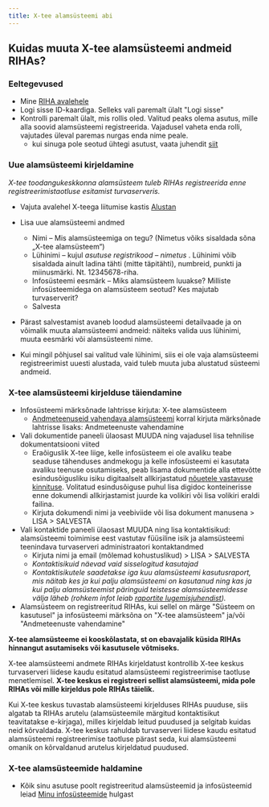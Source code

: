 ```yaml
---
title: X-tee alamsüsteemi abi
---
```


## Kuidas muuta X-tee alamsüsteemi andmeid RIHAs?

### Eeltegevused

- Mine [RIHA avalehele](https://www.riha.ee/)
- Logi sisse ID-kaardiga. Selleks vali paremalt ülalt "Logi sisse"
- Kontrolli paremalt ülalt, mis rollis oled. Valitud peaks olema asutus, mille alla soovid alamsüsteemi registreerida. Vajadusel vaheta enda rolli, vajutades üleval paremas nurgas enda nime peale.
  - kui sinuga pole seotud ühtegi asutust, vaata juhendit [siit](/RIHA-oigused-haldamine) 

### Uue alamsüsteemi kirjeldamine
*X-tee toodangukeskkonna alamsüsteem tuleb RIHAs registreerida enne registreerimistaotluse esitamist turvaserveris.*

- Vajuta avalehel X-teega liitumise kastis [Alustan](https://www.riha.ee/Kirjelda/Uus)
- Lisa uue alamsüsteemi andmed
  - Nimi – Mis alamsüsteemiga on tegu? (Nimetus võiks sisaldada sõna „X-tee alamsüsteem“)
  - Lühinimi – kujul *_asutuse registrikood – nimetus_* . Lühinimi võib sisaldada ainult ladina tähti (mitte täpitähti), numbreid, punkti ja miinusmärki. Nt. 12345678-riha.
  - Infosüsteemi eesmärk – Miks alamsüsteem luuakse? Milliste infosüsteemidega on alamsüsteem seotud? Kes majutab turvaserverit?
  - Salvesta

- Pärast salvestamist avaneb loodud alamsüsteemi detailvaade ja on võimalik muuta alamsüsteemi andmeid: näiteks valida uus lühinimi, muuta eesmärki või alamsüsteemi nime.
- Kui mingil põhjusel sai valitud vale lühinimi, siis ei ole vaja alamsüsteemi registreerimist uuesti alustada, vaid tuleb muuta juba alustatud süsteemi andmeid.

### X-tee alamsüsteemi kirjelduse täiendamine

- Infosüsteemi märksõnade lahtrisse kirjuta: X-tee alamsüsteem
  - [Andmeteenuseid vahendava alamsüsteemi](https://moodle.ria.ee/mod/page/view.php?id=382) korral kirjuta märksõnade lahtrisse lisaks: Andmeteenuste vahendamine
- Vali dokumentide paneeli ülaosast MUUDA ning vajadusel lisa tehnilise dokumentatsiooni viited
  - Eraõiguslik X-tee liige, kelle infosüsteem ei ole avaliku teabe seaduse tähenduses andmekogu ja kelle infosüsteemi ei kasutata avaliku teenuse osutamiseks, peab lisama dokumentide alla ettevõtte esindusõigusliku isiku digitaalselt allkirjastatud [nõuetele vastavuse kinnituse](https://www.ria.ee/public/x_tee/xtee_nouetele_vastavus_kinnitus.pdf). Volitatud esindusõiguse puhul lisa digidoc konteinerisse enne dokumendi allkirjastamist juurde ka volikiri või lisa volikiri eraldi failina.
  - Kirjuta dokumendi nimi ja veebiviide või lisa dokument manusena > LISA > SALVESTA
- Vali kontaktide paneeli ülaosast MUUDA ning lisa kontaktisikud: alamsüsteemi toimimise eest vastutav füüsiline isik ja alamsüsteemi teenindava turvaserveri administraatori kontaktandmed
  - Kirjuta nimi ja email (mõlemad kohustuslikud) > LISA > SALVESTA
  - _Kontaktisikuid näevad vaid sisselogitud kasutajad_
  - _Kontaktisikutele saadetakse iga kuu alamsüsteemi kasutusraport, mis näitab kes ja kui palju alamsüsteemi on kasutanud ning kas ja kui palju alamsüsteemist päringuid teistesse alamsüsteemidesse välja läheb (rohkem infot leiab [raportite lugemisjuhendist](https://github.com/ria-ee/X-Road-opmonitor/blob/master/docs/user_guide/ug_reports_et.md))._
- Alamsüsteem on registreeritud RIHAs, kui sellel on märge "Süsteem on kasutusel" ja infosüsteemi märksõna on "X-tee alamsüsteem" ja/või "Andmeteenuste vahendamine"
  
**X-tee alamsüsteeme ei kooskõlastata, st on ebavajalik küsida RIHAs hinnangut asutamiseks või kasutusele võtmiseks.**

X-tee alamsüsteemi andmete RIHAs kirjeldatust kontrollib X-tee keskus turvaserveri liidese kaudu esitatud alamsüsteemi registreerimise taotluse menetlemisel. **X-tee keskus ei registreeri sellist alamsüsteemi, mida pole RIHAs või mille kirjeldus pole RIHAs täielik.**

Kui X-tee keskus tuvastab alamsüsteemi kirjelduses RIHAs puuduse, siis algatab ta RIHAs arutelu (alamsüsteemile märgitud kontaktisikut teavitatakse e-kirjaga), milles kirjeldab leitud puudused ja selgitab kuidas neid kõrvaldada. X-tee keskus rahuldab turvaserveri liidese kaudu esitatud alamsüsteemi registreerimise taotluse pärast seda, kui alamsüsteemi omanik on kõrvaldanud arutelus kirjeldatud puudused.

### X-tee alamsüsteemide haldamine

- Kõik sinu asutuse poolt registreeritud alamsüsteemid ja infosüsteemid leiad [Minu infosüsteemide](https://www.riha.ee/Kirjelda) hulgast

